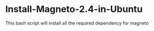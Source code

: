 # Install-Magneto-2.4-in-Ubuntu
This bash script will install all the required dependency for magneto

